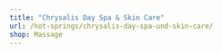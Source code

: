 ```yaml
---
title: "Chrysalis Day Spa & Skin Care"
url: /hot-springs/chrysalis-day-spa-und-skin-care/
shop: Massage
---
```

